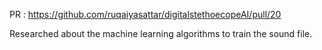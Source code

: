 PR : https://github.com/ruqaiyasattar/digitalstethoecopeAI/pull/20

Researched about the machine learning algorithms to train the sound file.
